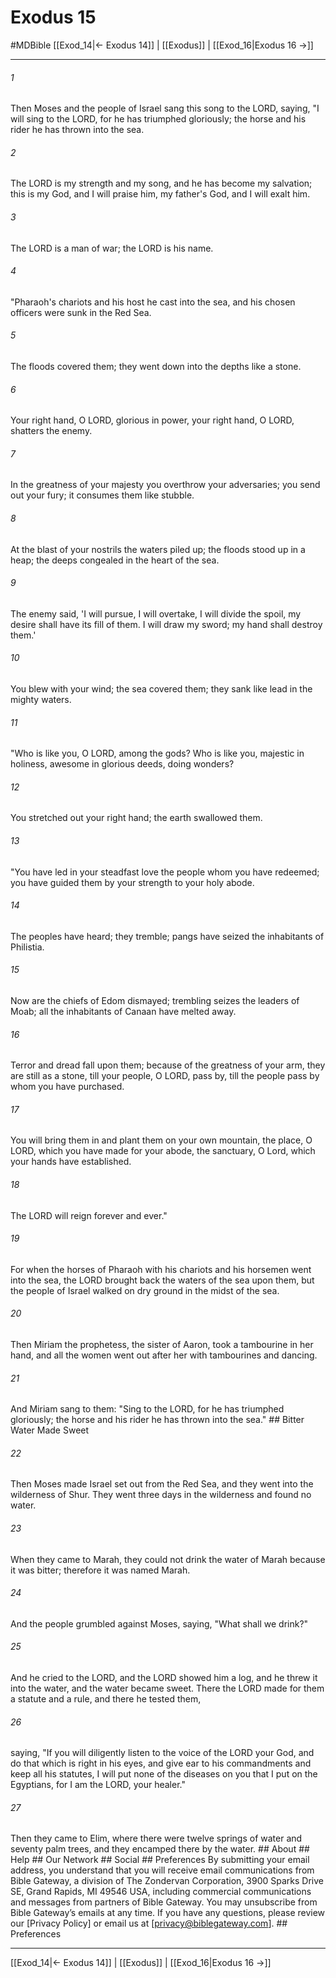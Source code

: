 # Exodus 15
#MDBible
[[Exod_14|← Exodus 14]] | [[Exodus]] | [[Exod_16|Exodus 16 →]]

***






###### 1 


Then Moses and the people of Israel sang this song to the LORD, saying, "I will sing to the LORD, for he has triumphed gloriously; the horse and his rider he has thrown into the sea. 





###### 2 


The LORD is my strength and my song, and he has become my salvation; this is my God, and I will praise him, my father's God, and I will exalt him. 





###### 3 


The LORD is a man of war; the LORD is his name. 





###### 4 


"Pharaoh's chariots and his host he cast into the sea, and his chosen officers were sunk in the Red Sea. 





###### 5 


The floods covered them; they went down into the depths like a stone. 





###### 6 


Your right hand, O LORD, glorious in power, your right hand, O LORD, shatters the enemy. 





###### 7 


In the greatness of your majesty you overthrow your adversaries; you send out your fury; it consumes them like stubble. 





###### 8 


At the blast of your nostrils the waters piled up; the floods stood up in a heap; the deeps congealed in the heart of the sea. 





###### 9 


The enemy said, 'I will pursue, I will overtake, I will divide the spoil, my desire shall have its fill of them. I will draw my sword; my hand shall destroy them.' 





###### 10 


You blew with your wind; the sea covered them; they sank like lead in the mighty waters. 





###### 11 


"Who is like you, O LORD, among the gods? Who is like you, majestic in holiness, awesome in glorious deeds, doing wonders? 





###### 12 


You stretched out your right hand; the earth swallowed them. 





###### 13 


"You have led in your steadfast love the people whom you have redeemed; you have guided them by your strength to your holy abode. 





###### 14 


The peoples have heard; they tremble; pangs have seized the inhabitants of Philistia. 





###### 15 


Now are the chiefs of Edom dismayed; trembling seizes the leaders of Moab; all the inhabitants of Canaan have melted away. 





###### 16 


Terror and dread fall upon them; because of the greatness of your arm, they are still as a stone, till your people, O LORD, pass by, till the people pass by whom you have purchased. 





###### 17 


You will bring them in and plant them on your own mountain, the place, O LORD, which you have made for your abode, the sanctuary, O Lord, which your hands have established. 





###### 18 


The LORD will reign forever and ever." 





###### 19 


For when the horses of Pharaoh with his chariots and his horsemen went into the sea, the LORD brought back the waters of the sea upon them, but the people of Israel walked on dry ground in the midst of the sea. 





###### 20 


Then Miriam the prophetess, the sister of Aaron, took a tambourine in her hand, and all the women went out after her with tambourines and dancing. 





###### 21 


And Miriam sang to them: "Sing to the LORD, for he has triumphed gloriously; the horse and his rider he has thrown into the sea." ## Bitter Water Made Sweet 





###### 22 


Then Moses made Israel set out from the Red Sea, and they went into the wilderness of Shur. They went three days in the wilderness and found no water. 





###### 23 


When they came to Marah, they could not drink the water of Marah because it was bitter; therefore it was named Marah. 





###### 24 


And the people grumbled against Moses, saying, "What shall we drink?" 





###### 25 


And he cried to the LORD, and the LORD showed him a log, and he threw it into the water, and the water became sweet. There the LORD made for them a statute and a rule, and there he tested them, 





###### 26 


saying, "If you will diligently listen to the voice of the LORD your God, and do that which is right in his eyes, and give ear to his commandments and keep all his statutes, I will put none of the diseases on you that I put on the Egyptians, for I am the LORD, your healer." 





###### 27 


Then they came to Elim, where there were twelve springs of water and seventy palm trees, and they encamped there by the water. ## About ## Help ## Our Network ## Social ## Preferences By submitting your email address, you understand that you will receive email communications from Bible Gateway, a division of The Zondervan Corporation, 3900 Sparks Drive SE, Grand Rapids, MI 49546 USA, including commercial communications and messages from partners of Bible Gateway. You may unsubscribe from Bible Gateway&rsquo;s emails at any time. If you have any questions, please review our [Privacy Policy] or email us at [privacy@biblegateway.com]. ## Preferences

***

[[Exod_14|← Exodus 14]] | [[Exodus]] | [[Exod_16|Exodus 16 →]]
